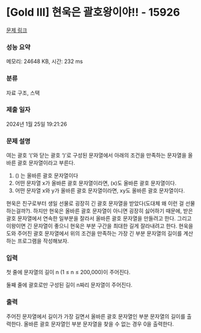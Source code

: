 # [Gold III] 현욱은 괄호왕이야!! - 15926 

[문제 링크](https://www.acmicpc.net/problem/15926) 

### 성능 요약

메모리: 24648 KB, 시간: 232 ms

### 분류

자료 구조, 스택

### 제출 일자

2024년 1월 25일 19:21:26

### 문제 설명

<p>여는 괄호 ‘(’와 닫는 괄호 ‘)’로 구성된 문자열에서 아래의 조건을 만족하는 문자열을 올바른 괄호 문자열이라고 부른다.</p>

<ol>
	<li>() 는 올바른 괄호 문자열이다</li>
	<li>어떤 문자열 x가 올바른 괄호 문자열이라면, (x)도 올바른 괄호 문자열이다.</li>
	<li>어떤 문자열 x와 y가 올바른 괄호 문자열이라면, xy도 올바른 괄호 문자열이다.</li>
</ol>

<p>현욱은 친구로부터 생일 선물로 굉장히 긴 괄호 문자열을 받았다(도대체 왜 이런 걸 선물하는걸까?). 하지만 현욱은 올바른 괄호 문자열이 아니면 굉장히 싫어하기 때문에, 받은 괄호 문자열에서 연속한 일부분을 잘라서 올바른 괄호 문자열을 만들려고 한다. 그리고 이왕이면 긴 문자열이 좋으니 현욱은 부분 구간을 최대한 길게 잘라내려고 한다. 현욱을 도와 주어진 괄호 문자열에서 위의 조건을 만족하는 가장 긴 부분 문자열의 길이를 계산하는 프로그램을 작성해보자.</p>

### 입력 

 <p>첫 줄에 문자열의 길이 n (1 ≤ n ≤ 200,000)이 주어진다.</p>

<p>둘째 줄에 괄호로만 구성된 길이 n짜리 문자열이 주어진다.</p>

### 출력 

 <p>주어진 문자열에서 길이가 가장 길면서 올바른 괄호 문자열인 부분 문자열의 길이를 출력한다. 올바른 괄호 문자열인 부분 문자열을 찾을 수 없는 경우 0을 출력한다.</p>

